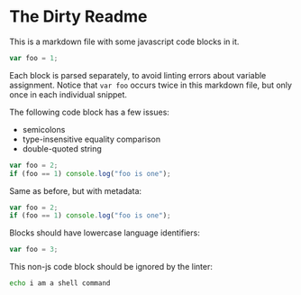 # The Dirty Readme

This is a markdown file with some javascript code blocks in it.

```js
var foo = 1;
```

Each block is parsed separately, to avoid linting errors about variable
assignment. Notice that `var foo` occurs twice in this markdown file,
but only once in each individual snippet.

The following code block has a few issues:

- semicolons
- type-insensitive equality comparison
- double-quoted string

```javascript
var foo = 2;
if (foo == 1) console.log("foo is one");
```

Same as before, but with metadata:

```javascript title='main.js'
var foo = 2;
if (foo == 1) console.log("foo is one");
```

Blocks should have lowercase language identifiers:

```JavaScript
var foo = 3;
```

This non-js code block should be ignored by the linter:

```sh
echo i am a shell command
```
